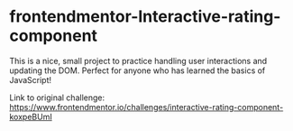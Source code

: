 # frontendmentor-Interactive-rating-component
This is a nice, small project to practice handling user interactions and updating the DOM. Perfect for anyone who has learned the basics of JavaScript!

Link to original challenge: https://www.frontendmentor.io/challenges/interactive-rating-component-koxpeBUmI
